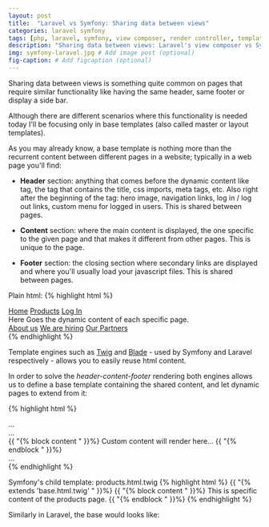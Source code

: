 ```yaml
---
layout: post
title:  "Laravel vs Symfony: Sharing data between views"
categories: laravel symfony
tags: [php, laravel, symfony, view composer, render controller, templating]
description: "Sharing data between views: Laravel's view composer vs Symfony's embedded controller." # Add post description (optional)
img: symfony-laravel.jpg # Add image post (optional)
fig-caption: # Add figcaption (optional)
---
```


Sharing data between views is something quite common on pages that require similar functionality like having the same header, same footer or display a side bar.

Although there are different scenarios where this functionality is needed today I'll be focusing only in base templates (also called master or layout templates).

As you may already know, a base template is nothing more than the recurrent content between different pages in a website; typically in a web page you'll find:

-  **Header** section: anything that comes before the dynamic content like <html> tag, the <head> tag that contains the title, css imports, meta tags, etc. Also right after the beginning of the <body> tag: hero image, navigation links, log in / log out links, custom menu for logged in users. This is shared between pages.

- **Content** section: where the main content is displayed, the one specific to the given page and that makes it different from other pages. This is unique to the page.

- **Footer** section: the closing section where secondary links are displayed and where you'll usually load your javascript files. This is shared between pages.

Plain html:
{% highlight html %}
<html>
    <head>
        <meta charset="UTF-8" />
        <title>Hello World</title>
        <link rel="stylesheet" type="text/css" href="mystyle.css" />
    </head>
    <body>
        <section id="nav">
            <a href="/home">Home</a>
            <a href="/products">Products</a>
            <a href="/login">Log In</a>
        </section>
        <section id="content">
            Here Goes the dynamic content of each specific page.
        </section>
        <section id="footer">
            <a href="/about">About us</a>
            <a href="/jobs">We are hiring</a>
            <a href="/partners">Our Partners</a>
            <script type="text/javascript" src="/assets/js/site.js">
            </script>
        </section>
    </body>
</html>
{% endhighlight %}

Template engines such as [Twig][twig] and [Blade][blade] - used by Symfony and Laravel respectively - allows you to easily reuse html content.

In order to solve the *header-content-footer* rendering both engines allows us to define a base template containing the shared content, and let dynamic pages to extend from it:

{% highlight html %}
<html>
    <head>
        ...
    </head>
    <body>
        <section id="nav">
            ...
        </section>
        <section id="content">
        {{ "{% block content " }}%}
            Custom content will render here...
        {{ "{% endblock " }}%}
        </section>
        <section id="footer">
            ...
        </section>
    </body>
</html>
{% endhighlight %}

Symfony's child template: products.html.twig
{% highlight html %}
{{ "{% extends 'base.html.twig' " }}%}
{{ "{% block content " }}%}
    This is specific content of the products page.
{{ "{% endblock " }}%}
{% endhighlight %}

Similarly in Laravel, the base would looks like:


[twig]: https://twig.symfony.com/
[blade]: https://laravel.com/docs/5.7/blade